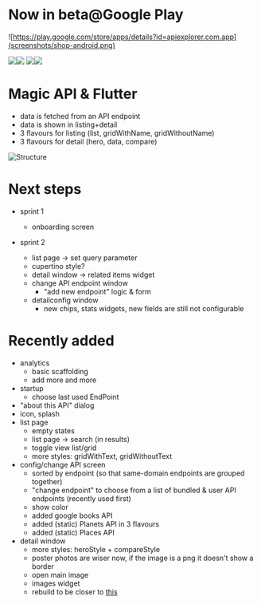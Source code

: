 # Now in beta@Google Play 

![https://play.google.com/store/apps/details?id=apiexplorer.com.app](screenshots/shop-android.png) 

![](screenshots/diapo1.png)![](screenshots/diapo2.png)    ![](screenshots/diapo3.png)![](screenshots/diapo4.png)


# Magic API &amp; Flutter

* data is fetched from an API endpoint
* data is shown in listing+detail
* 3 flavours for listing (list, gridWithName, gridWithoutName)
* 3 flavours for detail (hero, data, compare)

![Structure](screenshots/composition.png)

# Next steps
* sprint 1
	* onboarding screen

* sprint 2 
	* list page -> set query parameter
	* cupertino style?
	* detail window -> related items widget
	* change API endpoint window
		* "add new endpoint" logic & form
	* detailconfig window
		* new chips, stats widgets, new fields are still not configurable

# Recently added
* analytics
	* basic scaffolding
	* add more and more
* startup
	* choose last used EndPoint
* "about this API" dialog
* icon, splash
* list page
	* empty states
	* list page -> search (in results)
	* toggle view list/grid
	* more styles: gridWithText, gridWithoutText
* config/change API screen
	* sorted by endpoint (so that same-domain endpoints are grouped together)
	* "change endpoint" to choose from a list of bundled & user API endpoints (recently used first)
	* show color
	* added google books API
	* added (static) Planets API in 3 flavours
	* added (static) Places API
* detail window
	* more styles: heroStyle + compareStyle
	* poster photos are wiser now, if the image is a png it doesn't show a border
	* open main image
	* images widget
	* rebuild to be closer to [this](https://d33wubrfki0l68.cloudfront.net/4ac7d7e147f5505b66e74ce6698193a58f796776/67682/images/from-wireframes-to-flutter-movie-details-page/movie_details_ui_result.png)



